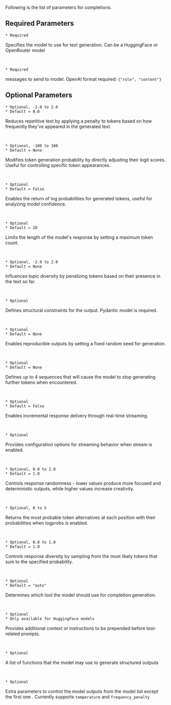 
Following is the list of parameters for completions.

## Required Parameters

```title="models (list[str])"
* Required
```
Specifies the model to use for text generation. Can be a HuggingFace or OpenRouter model

<br>

```title="messages (list[dict])"
* Required
```
messages to send to model. OpenAI format required: `{"role", "content"}`

## Optional Parameters

```title="frequency_penalty (float)"
* Optional, -2.0 to 2.0
* Default = 0.0
```
Reduces repetitive text by applying a penalty to tokens based on how frequently they've appeared in the generated text.

<br>

```title="logit_bias (list[float])"
* Optional, -100 to 100
* Default = None
```
Modifies token generation probability by directly adjusting their logit scores. Useful for controlling specific token appearances.

<br>

```title="logprobs (bool)"
* Optional
* Default = False
```
Enables the return of log probabilities for generated tokens, useful for analyzing model confidence.

<br>

```title="max_tokens (int)"
* Optional
* Default = 20
```
Limits the length of the model's response by setting a maximum token count.

<br>

```title="presence_penalty (float)"
* Optional, -2.0 to 2.0
* Default = None
```
Influences topic diversity by penalizing tokens based on their presence in the text so far.

<br>

```title="response_format (PydanticModel)"
* Optional
```
Defines structural constraints for the output. Pydantic model is required.

<br>

```title="seed (int)"
* Optional
* Default = None
```
Enables reproducible outputs by setting a fixed random seed for generation.

<br>

```title="stop (str)"
* Optional
* Default = None
```
Defines up to 4 sequences that will cause the model to stop generating further tokens when encountered.

<br>

```title="stream (bool)"
* Optional
* Default = False
```
Enables incremental response delivery through real-time streaming.

<br>

```title="stream_options (dict)"
* Optional
```
Provides configuration options for streaming behavior when stream is enabled.

<br>

```title="temperature (float)"
* Optional, 0.0 to 2.0
* Default = 1.0
```
Controls response randomness - lower values produce more focused and deterministic outputs, while higher values increase creativity.

<br>

```title="top_logprobs (int)"
* Optional, 0 to 5
```
Returns the most probable token alternatives at each position with their probabilities when logprobs is enabled.

<br>

```title="top_p (float)"
* Optional, 0.0 to 1.0
* Default = 1.0
```
Controls response diversity by sampling from the most likely tokens that sum to the specified probability.

<br>

```title="tool_choice (str)"
* Optional
* Default = "auto"
```
Determines which tool the model should use for completion generation.

<br>

```title="tool_prompt (str)"
* Optional
* Only available for HuggingFace models
```
Provides additional context or instructions to be prepended before tool-related prompts.

<br>

```title="tools (list)"
* Optional
```
A list of functions that the model may use to generate structured outputs

<br>

```title="pref_params (list[dict[str, float]])"
* Optional
```
Extra parameters to control the model outputs from the model list except the first one . Currently supports `temperature` and `frequency_penalty`

<br>